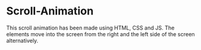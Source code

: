 # Scroll-Animation
This scroll animation has been made using HTML, CSS and JS. The elements move into the screen from the right and the left side of the screen alternatively.
